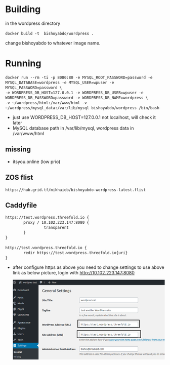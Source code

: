 # Building 

in the wordpress directory

`docker build -t  bishoyabdo/wordpress .`

change bishoyabdo to whatever image name.

# Running

```
docker run --rm -ti -p 8080:80 -e MYSQL_ROOT_PASSWORD=password -e MYSQL_DATABASE=wordpress -e MYSQL_USER=wpuser -e MYSQL_PASSWORD=password \
-e WORDPRESS_DB_HOST=127.0.0.1 -e WORDPRESS_DB_USER=wpuser -e WORDPRESS_DB_PASSWORD=password -e WORDPRESS_DB_NAME=wordpress \
-v ~/wordpress/html:/var/www/html -v ~/wordpress/mysql_data:/var/lib/mysql bishoyabdo/wordpress /bin/bash 
```

- just use WORDPRESS_DB_HOST=127.0.0.1 not localhost, will check it later 
- MySQL database path in /var/lib/mysql, wordpress data in /var/www/html

## missing
- itsyou.online (low prio)

## ZOS flist 
    https://hub.grid.tf/mikhaieb/bishoyabdo-wordpress-latest.flist
    
## Caddyfile
            
    https://test.wordpress.threefold.io {
            proxy / 10.102.223.147:8080 {
                     transparent
            }
    }
    
    http://test.wordpress.threefold.io {
            redir https://test.wordpress.threefold.io{uri}
    }

- after configure https as above you need to change settings to use above link as below picture, login with http://10.102.223.147:8080 

    ![wordpress](wp.png)